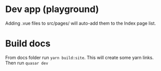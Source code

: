 # Dev app (playground)
Adding .vue files to src/pages/ will auto-add them to the Index page list.

# Build docs
From docs folder run `yarn build:site`. This will create some yarn links.
Then run `quasar dev`
